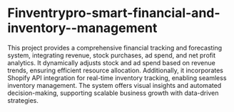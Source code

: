 # Finventrypro-smart-financial-and-inventory--management
This project provides a comprehensive financial tracking and forecasting system, integrating revenue, stock purchases, ad spend, and net profit analytics. It dynamically adjusts stock and ad spend based on revenue trends, ensuring efficient resource allocation. Additionally, it incorporates Shopify API integration for real-time inventory tracking, enabling seamless inventory management. The system offers visual insights and automated decision-making, supporting scalable business growth with data-driven strategies.
